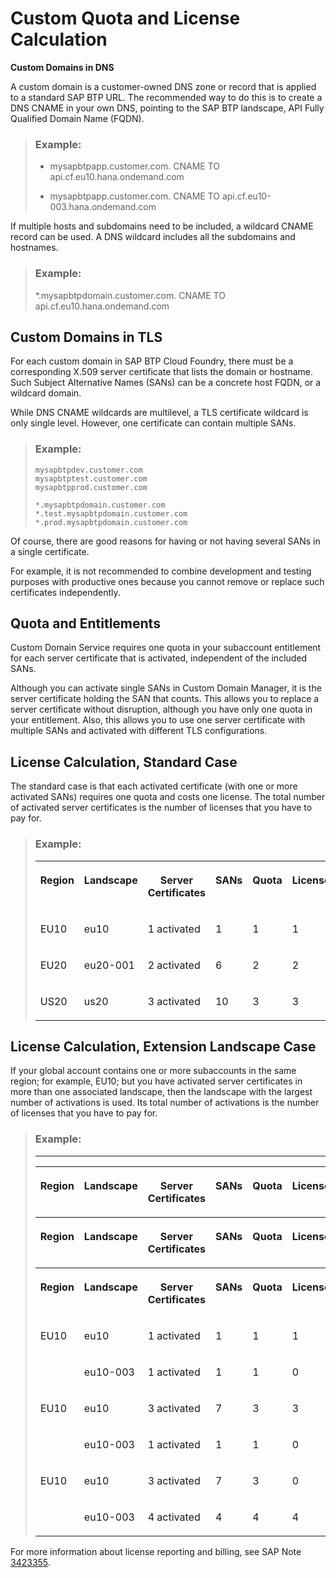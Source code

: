 <!-- loio338a39a5403a4293ac6096e2ffc8ffdf -->

# Custom Quota and License Calculation

**Custom Domains in DNS**



A custom domain is a customer-owned DNS zone or record that is applied to a standard SAP BTP URL. The recommended way to do this is to create a DNS CNAME in your own DNS, pointing to the SAP BTP landscape, API Fully Qualified Domain Name \(FQDN\).

> ### Example:  
> -   mysapbtpapp.customer.com. CNAME TO api.cf.eu10.hana.ondemand.com
> 
> -   mysapbtpapp.customer.com. CNAME TO api.cf.eu10-003.hana.ondemand.com

If multiple hosts and subdomains need to be included, a wildcard CNAME record can be used. A DNS wildcard includes all the subdomains and hostnames.

> ### Example:  
> \*.mysapbtpdomain.customer.com. CNAME TO api.cf.eu10.hana.ondemand.com



<a name="loio338a39a5403a4293ac6096e2ffc8ffdf__section_utk_3l1_rzb"/>

## Custom Domains in TLS

For each custom domain in SAP BTP Cloud Foundry, there must be a corresponding X.509 server certificate that lists the domain or hostname. Such Subject Alternative Names \(SANs\) can be a concrete host FQDN, or a wildcard domain.

While DNS CNAME wildcards are multilevel, a TLS certificate wildcard is only single level. However, one certificate can contain multiple SANs.

> ### Example:  
> ```
> mysapbtpdev.customer.com
> mysapbtptest.customer.com
> mysapbtpprod.customer.com
> ```
> 
> ```
> *.mysapbtpdomain.customer.com
> *.test.mysapbtpdomain.customer.com
> *.prod.mysapbtpdomain.customer.com
> ```

Of course, there are good reasons for having or not having several SANs in a single certificate.

For example, it is not recommended to combine development and testing purposes with productive ones because you cannot remove or replace such certificates independently.



<a name="loio338a39a5403a4293ac6096e2ffc8ffdf__section_yqg_sl1_rzb"/>

## Quota and Entitlements

Custom Domain Service requires one quota in your subaccount entitlement for each server certificate that is activated, independent of the included SANs.

Although you can activate single SANs in Custom Domain Manager, it is the server certificate holding the SAN that counts. This allows you to replace a server certificate without disruption, although you have only one quota in your entitlement. Also, this allows you to use one server certificate with multiple SANs and activated with different TLS configurations.



<a name="loio338a39a5403a4293ac6096e2ffc8ffdf__section_wth_5l1_rzb"/>

## License Calculation, Standard Case

The standard case is that each activated certificate \(with one or more activated SANs\) requires one quota and costs one license. The total number of activated server certificates is the number of licenses that you have to pay for.

> ### Example:  
> 
> <table>
> <tr>
> <th valign="top">
> 
> Region
> 
> </th>
> <th valign="top">
> 
> Landscape
> 
> </th>
> <th valign="top">
> 
> Server Certificates
> 
> </th>
> <th valign="top">
> 
> SANs
> 
> </th>
> <th valign="top">
> 
> Quota
> 
> </th>
> <th valign="top">
> 
> Licenses
> 
> </th>
> </tr>
> <tr>
> <td valign="top">
> 
> EU10
> 
> </td>
> <td valign="top">
> 
> eu10
> 
> </td>
> <td valign="top">
> 
> 1 activated
> 
> </td>
> <td valign="top">
> 
> 1
> 
> </td>
> <td valign="top">
> 
> 1
> 
> </td>
> <td valign="top">
> 
> 1
> 
> </td>
> </tr>
> <tr>
> <td valign="top">
> 
> EU20
> 
> </td>
> <td valign="top">
> 
> eu20-001
> 
> </td>
> <td valign="top">
> 
> 2 activated
> 
> </td>
> <td valign="top">
> 
> 6
> 
> </td>
> <td valign="top">
> 
> 2
> 
> </td>
> <td valign="top">
> 
> 2
> 
> </td>
> </tr>
> <tr>
> <td valign="top">
> 
> US20
> 
> </td>
> <td valign="top">
> 
> us20
> 
> </td>
> <td valign="top">
> 
> 3 activated
> 
> </td>
> <td valign="top">
> 
> 10
> 
> </td>
> <td valign="top">
> 
> 3
> 
> </td>
> <td valign="top">
> 
> 3
> 
> </td>
> </tr>
> </table>



<a name="loio338a39a5403a4293ac6096e2ffc8ffdf__section_y4h_3m1_rzb"/>

## License Calculation, Extension Landscape Case

If your global account contains one or more subaccounts in the same region; for example, EU10; but you have activated server certificates in more than one associated landscape, then the landscape with the largest number of activations is used. Its total number of activations is the number of licenses that you have to pay for.

> ### Example:  
> ****
> 
> 
> <table>
> <tr>
> <th valign="top">
> 
> Region
> 
> </th>
> <th valign="top">
> 
> Landscape
> 
> </th>
> <th valign="top">
> 
> Server Certificates
> 
> </th>
> <th valign="top">
> 
> SANs
> 
> </th>
> <th valign="top">
> 
> Quota
> 
> </th>
> <th valign="top">
> 
> Licenses
> 
> </th>
> </tr>
> <tr>
> <th valign="top">
> 
> Region
> 
> </th>
> <th valign="top">
> 
> Landscape
> 
> </th>
> <th valign="top">
> 
> Server Certificates
> 
> </th>
> <th valign="top">
> 
> SANs
> 
> </th>
> <th valign="top">
> 
> Quota
> 
> </th>
> <th valign="top">
> 
> Licenses
> 
> </th>
> </tr>
> <tr>
> <th valign="top">
> 
> Region
> 
> </th>
> <th valign="top">
> 
> Landscape
> 
> </th>
> <th valign="top">
> 
> Server Certificates
> 
> </th>
> <th valign="top">
> 
> SANs
> 
> </th>
> <th valign="top">
> 
> Quota
> 
> </th>
> <th valign="top">
> 
> Licenses
> 
> </th>
> </tr>
> <tr>
> <td valign="top" rowspan="2">
> 
> EU10
> 
> </td>
> <td valign="top">
> 
> eu10
> 
> </td>
> <td valign="top">
> 
> 1 activated
> 
> </td>
> <td valign="top">
> 
> 1
> 
> </td>
> <td valign="top">
> 
> 1
> 
> </td>
> <td valign="top">
> 
> 1
> 
> </td>
> </tr>
> <tr>
> <td valign="top">
> 
> eu10-003
> 
> </td>
> <td valign="top">
> 
> 1 activated
> 
> </td>
> <td valign="top">
> 
> 1
> 
> </td>
> <td valign="top">
> 
> 1
> 
> </td>
> <td valign="top">
> 
> 0
> 
> </td>
> </tr>
> <tr>
> <td valign="top" rowspan="2">
> 
> EU10
> 
> </td>
> <td valign="top">
> 
> eu10
> 
> </td>
> <td valign="top">
> 
> 3 activated
> 
> </td>
> <td valign="top">
> 
> 7
> 
> </td>
> <td valign="top">
> 
> 3
> 
> </td>
> <td valign="top">
> 
> 3
> 
> </td>
> </tr>
> <tr>
> <td valign="top">
> 
> eu10-003
> 
> </td>
> <td valign="top">
> 
> 1 activated
> 
> </td>
> <td valign="top">
> 
> 1
> 
> </td>
> <td valign="top">
> 
> 1
> 
> </td>
> <td valign="top">
> 
> 0
> 
> </td>
> </tr>
> <tr>
> <td valign="top" rowspan="2">
> 
> EU10
> 
> </td>
> <td valign="top">
> 
> eu10
> 
> </td>
> <td valign="top">
> 
> 3 activated
> 
> </td>
> <td valign="top">
> 
> 7
> 
> </td>
> <td valign="top">
> 
> 3
> 
> </td>
> <td valign="top">
> 
> 0
> 
> </td>
> </tr>
> <tr>
> <td valign="top">
> 
> eu10-003
> 
> </td>
> <td valign="top">
> 
> 4 activated
> 
> </td>
> <td valign="top">
> 
> 4
> 
> </td>
> <td valign="top">
> 
> 4
> 
> </td>
> <td valign="top">
> 
> 4
> 
> </td>
> </tr>
> </table>

For more information about license reporting and billing, see SAP Note [3423355](https://me.sap.com/notes/3423355).

